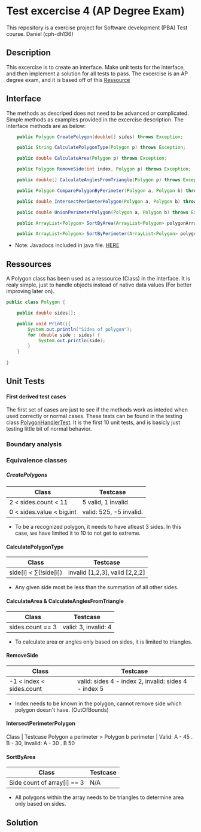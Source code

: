 # Test excercise 4 (AP Degree Exam)
This repository is a exercise project for Software development (PBA) Test course. Daniel (cph-dh136)

## Description
This excercise is to create an interface. Make unit tests for the interface, and then implement a solution for all tests to pass. The excercise is an AP degree exam, and it is based off of this [Ressource](FirstSemesterEksam.pdf)

## Interface
The methods as descriped does not need to be advanced or complicated. Simple methods as examples provided in the excercise description.
The interface methods are as below:

```java
    public Polygon CreatePolygon(double[] sides) throws Exception;

    public String CalculatePolygonType(Polygon p) throws Exception;

    public double CalculateArea(Polygon p) throws Exception;

    public Polygon RemoveSide(int index, Polygon p) throws Exception;

    public double[] CalculateAnglesFromTriangle(Polygon p) throws Exception;

    public Polygon ComparePolygonByPerimeter(Polygon a, Polygon b) throws Exception;

    public double IntersectPerimeterPolygon(Polygon a, Polygon b) throws Exception;

    public double UnionPerimeterPolygon(Polygon a, Polygon b) throws Exception;

    public ArrayList<Polygon> SortByArea(ArrayList<Polygon> polygonArrayList) throws Exception;

    public ArrayList<Polygon> SortByPerimeter(ArrayList<Polygon> polygonArrayList) throws Exception;
```
- Note: Javadocs included in java file. [HERE]()

## Ressources
A Polygon class has been used as a ressource (Class) in the interface. It is realy simple, just to handle objects instead of native data values (For better improving later on).

```java
public class Polygon {

    public double sides[];

    public void Print(){
        System.out.println("Sides of polygon");
        for (double side : sides) {
            System.out.println(side);
        }
    }
    
}
```

## Unit Tests
#### First derived test cases
The first set of cases are just to see if the methods work as inteded when used correctly or normal cases. These tests can be found in the testing class [PolygonHandlerTest](link). It is the first 10 unit tests, and is basicly just testing little bit of normal behavior.

### Boundary analysis



### Equivalence classes
##### CreatePolygons
Class        | Testcase
------------ | -----------------
2 < sides.count < 11 | 5 valid, 1 invalid
0 < sides.value < big.int | valid: 525, -5 invalid.

- To be a recognized polygon, it needs to have atleast 3 sides. In this case, we have limited it to 10 to not get to extreme.

#### CalculatePolygonType
Class | Testcase
----- | ----------
side[i] < ∑(!side[i]) | invalid [1,2,3], valid [2,2,2]

- Any given side most be less than the summation of all other sides.

#### CalculateArea & CalculateAnglesFromTriangle
Class | Testcase
----- | ------------
sides.count == 3 | valid: 3, invalid: 4

- To calculate area or angles only based on sides, it is limited to triangles.

#### RemoveSide
Class | Testcase
----- | ------------
-1 < index < sides.count | valid: sides 4 - index 2, invalid: sides 4 - index 5

- Index needs to be known in the polygon, cannot remove side which polygon doesn't have. (OutOfBounds)

#### IntersectPerimeterPolygon
Class | Testcase
Polygon a perimeter > Polygon b perimeter | Valid: A - 45 . B - 30, Invalid: A - 30 . B 50

#### SortByArea
Class | Testcase
----- | --------
Side count of array[i] == 3 | N/A

- All polygons within the array needs to be triangles to determine area only based on sides.

## Solution

